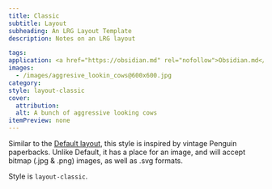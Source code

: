 ```yaml
---
title: Classic
subtitle: Layout
subheading: An LRG Layout Template
description: Notes on an LRG layout

tags: 
application: <a href="https://obsidian.md" rel="nofollow">Obsidian.md</a>
images:
  - /images/aggresive_lookin_cows@600x600.jpg
category: 
style: layout-classic
cover:
  attribution: 
  alt: A bunch of aggressive looking cows
itemPreview: none
---
```


Similar to the [Default layout](../layout-default/), this style is inspired by vintage Penguin paperbacks. Unlike Default, it has a place for an image, and will accept bitmap (.jpg & .png) images, as well as .svg formats.

Style is `layout-classic`.
